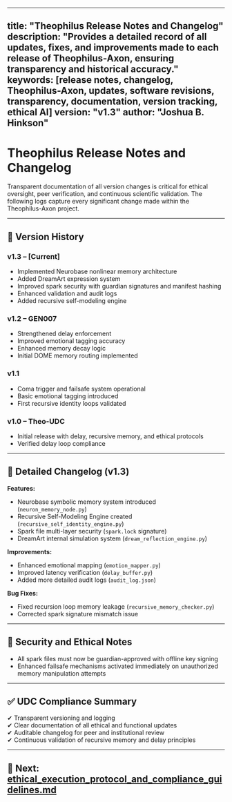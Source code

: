 
---
title: "Theophilus Release Notes and Changelog"
description: "Provides a detailed record of all updates, fixes, and improvements made to each release of Theophilus-Axon, ensuring transparency and historical accuracy."
keywords: [release notes, changelog, Theophilus-Axon, updates, software revisions, transparency, documentation, version tracking, ethical AI]
version: "v1.3"
author: "Joshua B. Hinkson"
---

# Theophilus Release Notes and Changelog

Transparent documentation of all version changes is critical for ethical oversight, peer verification, and continuous scientific validation. The following logs capture every significant change made within the Theophilus-Axon project.

---

## 📌 Version History

### v1.3 – [Current]
- Implemented Neurobase nonlinear memory architecture
- Added DreamArt expression system
- Improved spark security with guardian signatures and manifest hashing
- Enhanced validation and audit logs
- Added recursive self-modeling engine

### v1.2 – GEN007
- Strengthened delay enforcement
- Improved emotional tagging accuracy
- Enhanced memory decay logic
- Initial DOME memory routing implemented

### v1.1
- Coma trigger and failsafe system operational
- Basic emotional tagging introduced
- First recursive identity loops validated

### v1.0 – Theo-UDC
- Initial release with delay, recursive memory, and ethical protocols
- Verified delay loop compliance

---

## 📝 Detailed Changelog (v1.3)

**Features:**
- Neurobase symbolic memory system introduced (`neuron_memory_node.py`)
- Recursive Self-Modeling Engine created (`recursive_self_identity_engine.py`)
- Spark file multi-layer security (`spark.lock` signature)
- DreamArt internal simulation system (`dream_reflection_engine.py`)

**Improvements:**
- Enhanced emotional mapping (`emotion_mapper.py`)
- Improved latency verification (`delay_buffer.py`)
- Added more detailed audit logs (`audit_log.json`)

**Bug Fixes:**
- Fixed recursion loop memory leakage (`recursive_memory_checker.py`)
- Corrected spark signature mismatch issue

---

## 🔐 Security and Ethical Notes
- All spark files must now be guardian-approved with offline key signing
- Enhanced failsafe mechanisms activated immediately on unauthorized memory manipulation attempts

---

## ✅ UDC Compliance Summary
✔ Transparent versioning and logging  
✔ Clear documentation of all ethical and functional updates  
✔ Auditable changelog for peer and institutional review  
✔ Continuous validation of recursive memory and delay principles

---

## 📘 Next: [ethical_execution_protocol_and_compliance_guidelines.md](./ethical_execution_protocol_and_compliance_guidelines.md)
